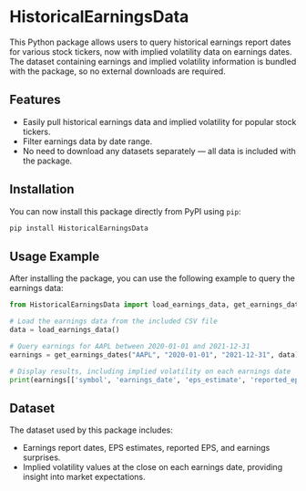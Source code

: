 
# HistoricalEarningsData

This Python package allows users to query historical earnings report dates for various stock tickers, now with implied volatility data on earnings dates. The dataset containing earnings and implied volatility information is bundled with the package, so no external downloads are required.

## Features

- Easily pull historical earnings data and implied volatility for popular stock tickers.
- Filter earnings data by date range.
- No need to download any datasets separately — all data is included with the package.

## Installation

You can now install this package directly from PyPI using `pip`:

```bash
pip install HistoricalEarningsData
```

## Usage Example

After installing the package, you can use the following example to query the earnings data:

```python
from HistoricalEarningsData import load_earnings_data, get_earnings_dates

# Load the earnings data from the included CSV file
data = load_earnings_data()

# Query earnings for AAPL between 2020-01-01 and 2021-12-31
earnings = get_earnings_dates("AAPL", "2020-01-01", "2021-12-31", data)

# Display results, including implied volatility on each earnings date
print(earnings[['symbol', 'earnings_date', 'eps_estimate', 'reported_eps', 'surprise', 'implied_volatility']])
```

## Dataset

The dataset used by this package includes:
- Earnings report dates, EPS estimates, reported EPS, and earnings surprises.
- Implied volatility values at the close on each earnings date, providing insight into market expectations.